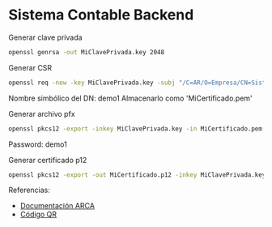 # Sistema Contable Backend

Generar clave privada
```bash
openssl genrsa -out MiClavePrivada.key 2048
```

Generar CSR
```bash
openssl req -new -key MiClavePrivada.key -subj "/C=AR/O=Empresa/CN=Sistema/serialNumber=CUIT nnnnnnnnnnn" -out MiPedidoCSR.csr
```

Nombre simbólico del DN: demo1
Almacenarlo como 'MiCertificado.pem'

Generar archivo pfx
```bash
openssl pkcs12 -export -inkey MiClavePrivada.key -in MiCertificado.pem -out MiCertificado.pfx
```
Password: demo1

Generar certificado p12
```bash
openssl pkcs12 -export -out MiCertificado.p12 -inkey MiClavePrivada.key -in MiCertificado.pem -certfile MiCertificado.pem
```

Referencias:

* [Documentación ARCA](https://www.afip.gob.ar/ws/documentacion/wsaa.asp)
* [Código QR](https://www.afip.gob.ar/fe/qr/ejemplo-de-comprobante.asp)